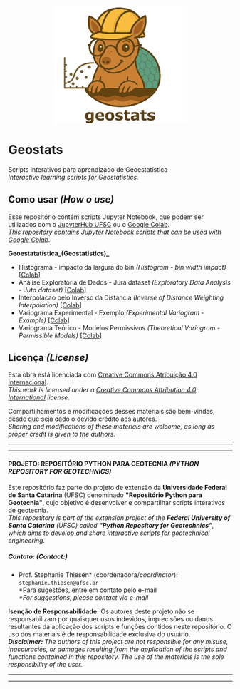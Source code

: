 <p align="center">
<img src="images/geostats-logo.png" alt="A flat, vector-style logo featuring a smiling cartoon armadillo with a light brown body and pastel blue hexagonal shell. The armadillo wears round glasses, giving it a studious and friendly look, and is framed inside a circular emblem with soft earthy colors, rolling green hills, and a beige sky in the background. There is a variogram behind the armadillo. Below the circle, the text “geostats” appears in bold dark brown letters." width="300">
</p>

# Geostats
Scripts interativos para aprendizado de Geoestatística \
_Interactive learning scripts for  Geostatistics._

## Como usar _(How o use)_

Esse repositório contém scripts Jupyter Notebook, que podem ser utilizados com o [JupyterHub UFSC](https://notebooks.inf.ufsc.br/) ou o [Google Colab](https://colab.research.google.com/).\
_This repository contains Jupyter Notebook scripts that can be used with [Google Colab](https://colab.research.google.com/)._

**Geoestatatística_(Geostatistics)_**
- Histograma - impacto da largura do bin _(Histogram - bin width impact)_ [[Colab]](https://colab.research.google.com/github/geoUFSC/geostats/blob/main/BinWidthImpact.ipynb)
- Análise Exploratória de Dados - Jura dataset _(Exploratory Data Analysis - Juta dataset)_ [[Colab]](https://colab.research.google.com/github/geoUFSC/geostats/blob/main/EDA_JuraDataset.ipynb)
- Interpolacao pelo Inverso da Distancia _(Inverse of Distance Weighting Interpolation)_ [[Colab]](https://colab.research.google.com/github/geoUFSC/geostats/blob/main/IDW.ipynb)
- Variograma Experimental - Exemplo _(Experimental Variogram - Example)_ [[Colab]](https://colab.research.google.com/github/geoUFSC/geostats/blob/main/ExpVariogram_Example.ipynb)
- Variograma Teórico - Modelos Permissivos _(Theoretical Variogram - Permissible Models)_ [[Colab]](https://colab.research.google.com/github/geoUFSC/geostats/blob/main/PermissibleModels_TheoVariogram.ipynb)



## Licença _(License)_

Esta obra está licenciada com [Creative Commons Atribuição 4.0 Internacional](https://creativecommons.org/licenses/by/4.0/).\
_This work is licensed under a [Creative Commons Attribution 4.0 International](https://creativecommons.org/licenses/by/4.0/) license._

Compartilhamentos e modificações desses materiais são bem-vindas, desde que seja dado o devido crédito aos autores.\
_Sharing and modifications of these materials are welcome, as long as proper credit is given to the authors._


---
---
#### **PROJETO: REPOSITÓRIO PYTHON PARA GEOTECNIA _(PYTHON REPOSITORY FOR GEOTECHNICS)_**
Este repositório faz parte do projeto de extensão da **Universidade Federal de Santa Catarina** (UFSC) denominado **"Repositório Python para Geotecnia"**, cujo objetivo é desenvolver e compartilhar scripts interativos de geotecnia.\
_This repostitory is part of the extension project of the **Federal University of Santa Catarina** (UFSC) called **"Python Repository for Geotechnics"**, which aims to develop and share interactive scripts for geotechnical engineering._

##### **Contato: _(Contact:)_**
- Prof. Stephanie Thiesen* (coordenadora/_coordinator_): `stephanie.thiesen@ufsc.br` \
 *Para sugestões, entre em contato pelo e-mail \
_*For suggestions, please contact via e-mail_

**Isenção de Responsabilidade:**
Os autores deste projeto não se responsabilizam por quaisquer usos indevidos, imprecisões ou danos resultantes da aplicação dos scripts e funções contidos neste repositório. O uso dos materiais é de responsabilidade exclusiva do usuário. \
**_Disclaimer:_** _The authors of this project are not responsible for any misuse, inaccuracies, or damages resulting from the application of the scripts and functions contained in this repository. The use of the materials is the sole responsibility of the user._

---
---

